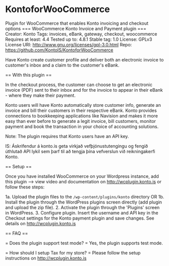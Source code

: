 # KontoforWooCommerce
Plugin for WooCommerce that enables Konto invoicing and checkout options
=== WooCommerce Konto Invoice and Payment plugin ===
Creator: Konto
Tags: invoices, eBank, gateway, checkout, woocommerce
Requires at least: 4.4
Tested up to: 4.8.1
Stable tag: 1.0
License: GPLv3
License URI: http://www.gnu.org/licenses/gpl-3.0.html
Repo: https://github.com/KontoIS/KontoforWooCommerce

Have Konto create customer profile and deliver both an electronic invoice to customer's inbox and a claim to the customer's eBank.

== With this plugin ==

In the checkout process, the customer can choose to get an electronic invoice (PDF) sent to their inbox and for the invoice to appear in their eBank - where they make their payment.

Konto users will have Konto automatically store customer info, generate an invoice and bill their customers in their respective eBank. Konto provides connections to bookkeeping applications like Navision and makes it more easy than ever before to generate a legit invoice, bill customers, monitor payment and book the transaction in your choice of accounting solutions.

Note: The plugin requires that Konto users have an API key.

IS: Áskrifendur á konto.is geta virkjað vefþjónustutengingu og fengið úthlutað API lykil sem þarf til að tengja þína vefverslun við reikningakerfi Konto. 

== Setup ==

Once you have installed WooCommerce on your Wordpress instance, add this plugin --> view video and documentation on http://wcplugin.konto.is or follow these steps:

1a. Upload the plugin files to the `/wp-content/plugins/konto` directory OR
1b. Install the plugin through the WordPress plugins screen directly (add plugin and upload the zip file).
2.  Activate the plugin through the 'Plugins' screen in WordPress.
3.  Configure plugin. Insert the username and API key in the Checkout settings for the Konto payment plugin and save changes. See details on http://wcplugin.konto.is

== FAQ ==

= Does the plugin support test mode? =
Yes, the plugin supports test mode.

= How should I setup Tax for my store? =
Please follow the setup instructions on http://wcplugin.konto.is
